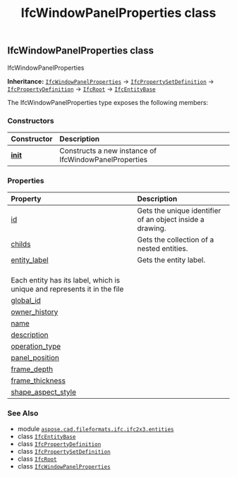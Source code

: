 ﻿---
title: IfcWindowPanelProperties class
second_title: Aspose.CAD for Python via .NET API References
description: 
type: docs
weight: 6470
url: /python-net/aspose.cad.fileformats.ifc.ifc2x3.entities/ifcwindowpanelproperties/
is_root: false
---

## IfcWindowPanelProperties class

IfcWindowPanelProperties



**Inheritance:** [`IfcWindowPanelProperties`](/cad/python-net/aspose.cad.fileformats.ifc.ifc2x3.entities/ifcwindowpanelproperties) → 
[`IfcPropertySetDefinition`](/cad/python-net/aspose.cad.fileformats.ifc.ifc2x3.entities/ifcpropertysetdefinition) → 
[`IfcPropertyDefinition`](/cad/python-net/aspose.cad.fileformats.ifc.ifc2x3.entities/ifcpropertydefinition) → 
[`IfcRoot`](/cad/python-net/aspose.cad.fileformats.ifc.ifc2x3.entities/ifcroot) → 
[`IfcEntityBase`](/cad/python-net/aspose.cad.fileformats.ifc/ifcentitybase)



The IfcWindowPanelProperties type exposes the following members:

### Constructors
| Constructor | Description |
| :- | :- |
| [__init__](/cad/python-net/aspose.cad.fileformats.ifc.ifc2x3.entities/ifcwindowpanelproperties/__init__/#) | Constructs a new instance of IfcWindowPanelProperties |


### Properties
| Property | Description |
| :- | :- |
| [id](/cad/python-net/aspose.cad.fileformats.ifc.ifc2x3.entities/ifcwindowpanelproperties/id) | Gets the unique identifier of an object inside a drawing. |
| [childs](/cad/python-net/aspose.cad.fileformats.ifc.ifc2x3.entities/ifcwindowpanelproperties/childs) | Gets the collection of a nested entities. |
| [entity_label](/cad/python-net/aspose.cad.fileformats.ifc.ifc2x3.entities/ifcwindowpanelproperties/entity_label) | Gets the entity label.<br/>Each entity has its label, which is unique and represents it in the file |
| [global_id](/cad/python-net/aspose.cad.fileformats.ifc.ifc2x3.entities/ifcwindowpanelproperties/global_id) |  |
| [owner_history](/cad/python-net/aspose.cad.fileformats.ifc.ifc2x3.entities/ifcwindowpanelproperties/owner_history) |  |
| [name](/cad/python-net/aspose.cad.fileformats.ifc.ifc2x3.entities/ifcwindowpanelproperties/name) |  |
| [description](/cad/python-net/aspose.cad.fileformats.ifc.ifc2x3.entities/ifcwindowpanelproperties/description) |  |
| [operation_type](/cad/python-net/aspose.cad.fileformats.ifc.ifc2x3.entities/ifcwindowpanelproperties/operation_type) |  |
| [panel_position](/cad/python-net/aspose.cad.fileformats.ifc.ifc2x3.entities/ifcwindowpanelproperties/panel_position) |  |
| [frame_depth](/cad/python-net/aspose.cad.fileformats.ifc.ifc2x3.entities/ifcwindowpanelproperties/frame_depth) |  |
| [frame_thickness](/cad/python-net/aspose.cad.fileformats.ifc.ifc2x3.entities/ifcwindowpanelproperties/frame_thickness) |  |
| [shape_aspect_style](/cad/python-net/aspose.cad.fileformats.ifc.ifc2x3.entities/ifcwindowpanelproperties/shape_aspect_style) |  |



### See Also
* module [`aspose.cad.fileformats.ifc.ifc2x3.entities`](..)
* class [`IfcEntityBase`](/cad/python-net/aspose.cad.fileformats.ifc/ifcentitybase)
* class [`IfcPropertyDefinition`](/cad/python-net/aspose.cad.fileformats.ifc.ifc2x3.entities/ifcpropertydefinition)
* class [`IfcPropertySetDefinition`](/cad/python-net/aspose.cad.fileformats.ifc.ifc2x3.entities/ifcpropertysetdefinition)
* class [`IfcRoot`](/cad/python-net/aspose.cad.fileformats.ifc.ifc2x3.entities/ifcroot)
* class [`IfcWindowPanelProperties`](/cad/python-net/aspose.cad.fileformats.ifc.ifc2x3.entities/ifcwindowpanelproperties)
